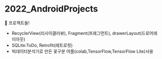 # 2022_AndroidProjects

🚩 프로젝트들!

+  RecyclerView(리사이클러뷰), Fragment(프래그먼트), drawerLayout(드로어레이아웃)
+  SQLite:ToDo, Retrofit(레트로핏)
+  빅데이터분석기로 만든 꽃구분 어플(colab,TensorFlow,TensorFlow Lite)사용
